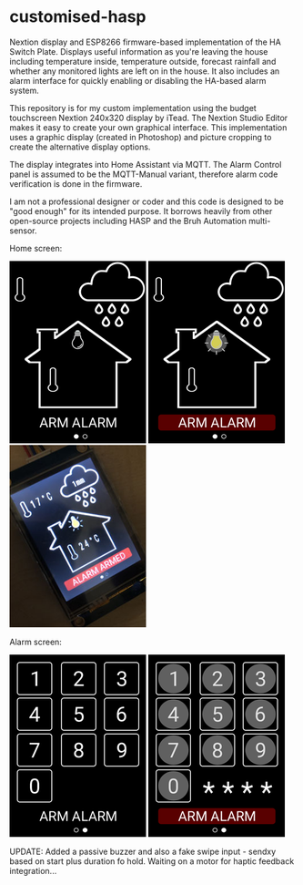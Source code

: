 # customised-hasp
Nextion display and ESP8266 firmware-based implementation of the HA Switch Plate. Displays useful information as you're leaving the house including temperature inside, temperature outside, forecast rainfall and whether any monitored lights are left on in the house. It also includes an alarm interface for quickly enabling or disabling the HA-based alarm system.

 

This repository is for my custom implementation using the budget touchscreen Nextion 240x320 display by iTead. The Nextion Studio Editor makes it easy to create your own graphical interface. This implementation uses a graphic display (created in Photoshop) and picture cropping to create the alternative display options.

 

The display integrates into Home Assistant via MQTT. The Alarm Control panel is assumed to be the MQTT-Manual variant, therefore alarm code verification is done in the firmware.

 

I am not a professional designer or coder and this code is designed to be "good enough" for its intended purpose. It borrows heavily from other open-source projects including HASP and the Bruh Automation multi-sensor.

Home screen:

![home](./graphics/Home_240x320.png)
![home_pressed](./graphics/Home-press_240x320.png)
![home_real_world](./graphics/real_world.jpeg)


Alarm screen:

![alarm](./graphics/Alarm_240x320.png)
![alarm_pressed](./graphics/Alarm-press_240x320.png)

UPDATE: Added a passive buzzer and also a fake swipe input - sendxy based on start plus duration fo hold. Waiting on a motor for haptic feedback integration...
